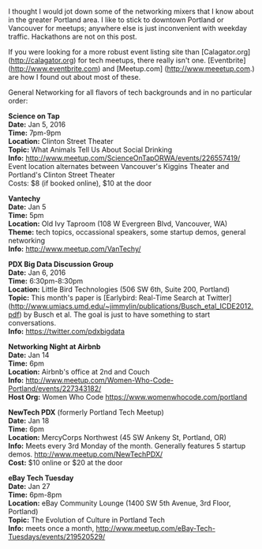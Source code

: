 I thought I would jot down some of the networking mixers that I know about in the greater Portland area.
I like to stick to downtown Portland or Vancouver for meetups; anywhere else is just inconvenient with
weekday traffic. Hackathons are not on this post. 

If you were looking for a more robust event listing site than [Calagator.org] (http://calagator.org) for tech meetups, 
there really isn't one. [Eventbrite] (http://www.eventbrite.com) and [Meetup.com] (http://www.meeetup.com.) are how I
found out about most of these.

General Networking for all flavors of tech backgrounds and in no particular order:
  
**Science on Tap**  
**Date:** Jan 5, 2016  
**Time:** 7pm-9pm  
**Location:** Clinton Street Theater  
**Topic:** What Animals Tell Us About Social Drinking  
**Info:** http://www.meetup.com/ScienceOnTapORWA/events/226557419/   
Event location alternates between Vancouver's Kiggins Theater and Portland's Clinton Street Theater  
Costs: $8 (if booked online), $10 at the door

**Vantechy**  
**Date:** Jan 5  
**Time:** 5pm  
**Location:** Old Ivy Taproom (108 W Evergreen Blvd, Vancouver, WA)  
**Theme:** tech topics, occassional speakers, some startup demos, general networking  
**Info:** http://www.meetup.com/VanTechy/  

**PDX Big Data Discussion Group**  
**Date:** Jan 6, 2016  
**Time:** 6:30pm-8:30pm  
**Location:** Little Bird Technologies (506 SW 6th, Suite 200, Portland)  
**Topic:** This month's paper is [Earlybird: Real-Time Search at Twitter] (http://www.umiacs.umd.edu/~jimmylin/publications/Busch_etal_ICDE2012.pdf) by Busch et al. The goal is just to have something to start conversations.   
**Info:** https://twitter.com/pdxbigdata  

**Networking Night at Airbnb**  
**Date:** Jan 14  
**Time:** 6pm  
**Location:** Airbnb's office at 2nd and Couch  
**Info:** http://www.meetup.com/Women-Who-Code-Portland/events/227343182/  
**Host Org:** Women Who Code https://www.womenwhocode.com/portland

**NewTech PDX** (formerly Portland Tech Meetup)  
**Date:** Jan 18  
**Time:** 6pm  
**Location:** MercyCorps Northwest (45 SW Ankeny St, Portland, OR)  
**Info:** Meets every 3rd Monday of the month. Generally features 5 startup demos. http://www.meetup.com/NewTechPDX/  
**Cost:** $10 online or $20 at the door

**eBay Tech Tuesday**  
**Date:** Jan 27  
**Time:** 6pm-8pm  
**Location:** eBay Community Lounge (1400 SW 5th Avenue, 3rd Floor, Portland)  
**Topic:** The Evolution of Culture in Portland Tech  
**Info:** meets once a month, http://www.meetup.com/eBay-Tech-Tuesdays/events/219520529/  
